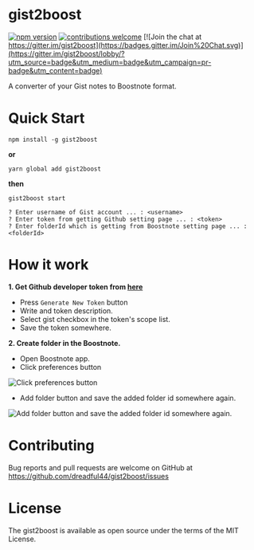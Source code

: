 # gist2boost

[![npm version](https://badge.fury.io/js/gist2boost.svg)](https://badge.fury.io/js/gist2boost) [![contributions welcome](https://img.shields.io/badge/contributions-welcome-brightgreen.svg?style=flat)](https://github.com/dreadful44/gist2boost/issues) [![Join the chat at https://gitter.im/gist2boost](https://badges.gitter.im/Join%20Chat.svg)](https://gitter.im/gist2boost/lobby/?utm_source=badge&utm_medium=badge&utm_campaign=pr-badge&utm_content=badge)

A converter of your Gist notes to Boostnote format.

# Quick Start

    npm install -g gist2boost

**or**

    yarn global add gist2boost

**then**

    gist2boost start
    
    ? Enter username of Gist account ... : <username>
    ? Enter token from getting Github setting page ... : <token>
    ? Enter folderId which is getting from Boostnote setting page ... : <folderId>

# How it work
**1. Get Github developer token from [here](https://github.com/settings/tokens)**
* Press `Generate New Token` button 
* Write and token description.
* Select gist checkbox in the token's scope list.
* Save the token somewhere.

**2. Create folder in the Boostnote.**
* Open Boostnote app.
* Click preferences button

![Click preferences button](https://image.prntscr.com/image/PvsAEcI0RKyOVryePJkOjw.png)
* Add folder button and save the added folder id somewhere again.

![Add folder button and save the added folder id somewhere again.](https://image.prntscr.com/image/nCM8XkXvTu6iZ-qYW-dsuA.png) 

# Contributing
Bug reports and pull requests are welcome on GitHub at https://github.com/dreadful44/gist2boost/issues

# License
The gist2boost is available as open source under the terms of the MIT License.


